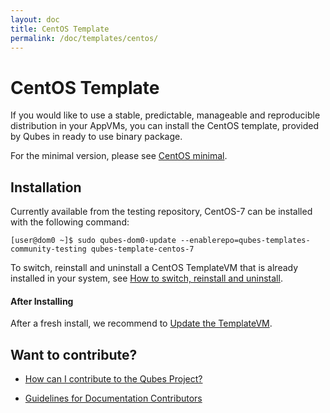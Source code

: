 ```yaml
---
layout: doc
title: CentOS Template
permalink: /doc/templates/centos/
---
```


# CentOS Template

If you would like to use a stable, predictable, manageable and reproducible distribution in your AppVMs, you can install the CentOS template, provided by Qubes in ready to use binary package.

For the minimal version, please see [CentOS minimal](/doc/templates/centos-minimal/).

## Installation

Currently available from the testing repository, CentOS-7 can be installed with the following command:

    [user@dom0 ~]$ sudo qubes-dom0-update --enablerepo=qubes-templates-community-testing qubes-template-centos-7

To switch, reinstall and uninstall a CentOS TemplateVM that is already installed in your system, see  [How to switch, reinstall and uninstall](/doc/templates/#how-to-install-uninstall-reinstall-and-switch).

#### After Installing

After a fresh install, we recommend to [Update the TemplateVM](/doc/software-update-vm/).

## Want to contribute?

*   [How can I contribute to the Qubes Project?](/doc/contributing/)

*   [Guidelines for Documentation Contributors](/doc/doc-guidelines/)